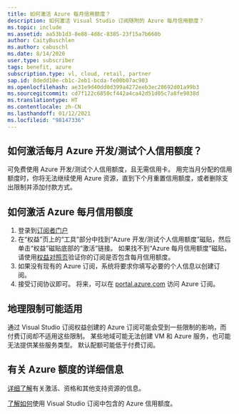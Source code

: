 ```yaml
---
title: 如何激活 Azure 每月信用额度？
description: 如何激活 Visual Studio 订阅随附的 Azure 每月信用额度？
ms.topic: include
ms.assetid: aa53b1d3-8e88-4d8c-8385-23f15a7b660b
author: CaityBuschlen
ms.author: cabuschl
ms.date: 8/14/2020
user.type: subscriber
tags: benefit, azure
subscription.type: vl, cloud, retail, partner
sap.id: 8dedd10e-cb1c-2eb1-bcda-fe00b07ac903
ms.openlocfilehash: ae31e9d40dd0d399a4272eeb3ec28692d01a99b3
ms.sourcegitcommit: cd7f122c6850cf442a4ca42d51d05c7a8fe9038d
ms.translationtype: HT
ms.contentlocale: zh-CN
ms.lasthandoff: 01/12/2021
ms.locfileid: "98147336"
---
```

## <a name="how-do-i-activate-my-monthly-azure-devtest-individual-credit"></a>如何激活每月 Azure 开发/测试个人信用额度？ 

可免费使用 Azure 开发/测试个人信用额度，且无需信用卡。 用完当月分配的信用额度时，你将无法继续使用 Azure 资源，直到下个月重置信用额度，或者删除支出限制并添加付款方式。  

## <a name="how-to-activate-azure-monthly-credit"></a>如何激活 Azure 每月信用额度

1. 登录到[订阅者门户](https://my.visualstudio.com/benefits) 
1. 在“权益”页上的“工具”部分中找到“Azure 开发/测试个人信用额度”磁贴，然后单击“权益”磁贴底部的“激活”链接。 如果找不到“Azure 每月信用额度”磁贴，请使用[权益对照页](https://visualstudio.microsoft.com/vs/benefits/#azure?cat=visual-studio-enterprise-subscription)验证你的订阅是否包含每月信用额度。 
1. 如果没有现有的 Azure 订阅，系统将要求你填写必要的个人信息以创建订阅。  
1. 接受订阅协议即可。 将来，可以在 [portal.azure.com](https://portal.azure.com/) 访问 Azure 订阅。 

## <a name="geographic-restrictions-may-apply"></a>地理限制可能适用 

通过 Visual Studio 订阅权益创建的 Azure 订阅可能会受到一些限制的影响，而付费订阅却不适用这些限制。 某些地域可能无法创建 VM 和 Azure 服务，也可能无法提供某些服务类型。 默认配额可能低于付费订阅。  

## <a name="more-information-about-azure-credits"></a>有关 Azure 额度的详细信息
[详细了解](https://docs.microsoft.com/visualstudio/subscriptions/vs-azure)有关激活、资格和其他支持资源的信息。  

[了解如何](https://azure.microsoft.com/pricing/member-offers/credit-for-visual-studio-subscribers/#azure-credits)使用 Visual Studio 订阅中包含的 Azure 信用额度。  